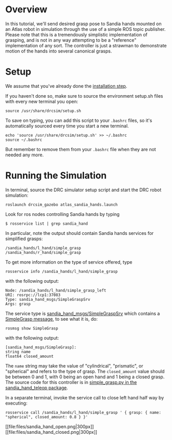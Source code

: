 # Overview

In this tutorial, we'll send desired grasp pose to Sandia hands mounted on an Atlas robot in simulation through the use of a simple ROS topic publisher. Please note that this is a tremendously simplistic implementation of grasping, and is not in any way attempting to be a "reference" implementation of any sort. The controller is just a strawman to demonstrate motion of the hands into several canonical grasps.

# Setup

We assume that you've already done the [installation step](http://gazebosim.org/tutorials/?tut=drcsim_install&cat=drcsim).

If you haven't done so, make sure to source the environment setup.sh files with every new terminal you open:

~~~
source /usr/share/drcsim/setup.sh
~~~

To save on typing, you can add this script to your `.bashrc` files, so it's automatically sourced every time you start a new terminal.

~~~
echo 'source /usr/share/drcsim/setup.sh' >> ~/.bashrc
source ~/.bashrc
~~~

But remember to remove them from your `.bashrc` file when they are not needed any more.

# Running the Simulation

In terminal, source the DRC simulator setup script and start the DRC robot simulation:

~~~
roslaunch drcsim_gazebo atlas_sandia_hands.launch
~~~

Look for ros nodes controlling Sandia hands by typing

~~~
$ rosservice list | grep sandia_hand
~~~

In particular, note the output should contain Sandia hands services for simplified grasps:

~~~
/sandia_hands/l_hand/simple_grasp
/sandia_hands/r_hand/simple_grasp
~~~

To get more information on the type of service offered, type

~~~
rosservice info /sandia_hands/l_hand/simple_grasp
~~~
with the following output:

~~~
Node: /sandia_hands/l_hand/simple_grasp_left
URI: rosrpc://lcp1:37083
Type: sandia_hand_msgs/SimpleGraspSrv
Args: grasp
~~~

  The service type is [sandia\_hand\_msgs/SimpleGraspSrv](https://github.com/osrf/sandia-hand/src/default/ros/sandia_hand_msgs/srv/SimpleGraspSrv.srv) which contains a [SimpleGrasp message](https://github.com/osrf/sandia-hand/src/default/ros/sandia_hand_msgs/msg/SimpleGrasp.msg), to see what it is, do:

~~~
rosmsg show SimpleGrasp
~~~
with the following output:

~~~
[sandia_hand_msgs/SimpleGrasp]:
string name
float64 closed_amount
~~~

The `name` string may take the value of "cylindrical", "prismatic", or "spherical" and refers to the type of grasp. The `closed_amount` value should be between 0 and 1, with 0 being an open hand and 1 being a closed grasp. The source code for this controller is in [simple\_grasp.py in the sandia\_hand\_teleop package](https://github.com/osrf/sandia-hand/src/default/ros/sandia_hand_teleop/control_nodes/simple_grasp.py).

In a separate terminal, invoke the service call to close left hand half way by executing:

~~~
rosservice call /sandia_hands/l_hand/simple_grasp ' { grasp: { name: "spherical", closed_amount: 0.8 } }'
~~~

[[file:files/sandia_hand_open.png|300px]]
[[file:files/sandia_hand_closed.png|300px]]
